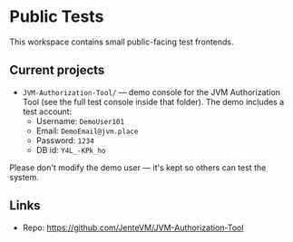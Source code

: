 # Public Tests
This workspace contains small public-facing test frontends.

## Current projects

- `JVM-Authorization-Tool/` — demo console for the JVM Authorization Tool (see the
	full test console inside that folder). The demo includes a test account:
	- Username: `DemoUser101`
	- Email: `DemoEmail@jvm.place`
	- Password: `1234`
	- DB id: `Y4L_-KPk_ho`

Please don't modify the demo user — it's kept so others can test the system.

## Links

- Repo: https://github.com/JenteVM/JVM-Authorization-Tool